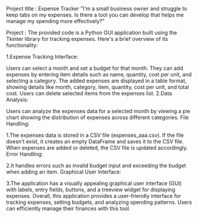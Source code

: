 Project title : Expense Tracker
"I'm a small business owner and struggle to keep tabs on my expenses. Is there a tool you can develop that
helps me manage my spending more effectively?"

Project :
The provided code is a Python GUI application built using the Tkinter library for tracking expenses. Here's a brief overview of its functionality:

1.Expense Tracking Interface:

Users can select a month and set a budget for that month.
They can add expenses by entering item details such as name, quantity, cost per unit, and selecting a category.
The added expenses are displayed in a table format, showing details like month, category, item, quantity, cost per unit, and total cost.
Users can delete selected items from the expenses list.
2.Data Analysis:

Users can analyze the expenses data for a selected month by viewing a pie chart showing the distribution of expenses across different categories.
File Handling:

1.The expenses data is stored in a CSV file (expenses_aaa.csv).
If the file doesn't exist, it creates an empty DataFrame and saves it to the CSV file.
When expenses are added or deleted, the CSV file is updated accordingly.
Error Handling:

2.It handles errors such as invalid budget input and exceeding the budget when adding an item.
Graphical User Interface:

3.The application has a visually appealing graphical user interface (GUI) with labels, entry fields, buttons, and a treeview widget for displaying expenses.
Overall, this application provides a user-friendly interface for tracking expenses, setting budgets, and analyzing spending patterns. Users can efficiently manage their finances with this tool.
